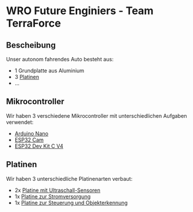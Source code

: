 # WRO Future Enginiers - Team TerraForce

## Bescheibung
Unser autonom fahrendes Auto besteht aus:
* 1 Grundplatte aus Aluminium
* 3 [Platinen](#platinen)
* ...

## Mikrocontroller
Wir haben 3 verschiedene Mikrocontroller mit unterschiedlichen Aufgaben verwendet:
* [Arduino Nano](</src/WRO Servo/README_DE.md>)
* [ESP32 Cam](</src/WRO Camera/README_DE.md>)
* [ESP32 Dev Kit C V4](</src/WRO Main/README_DE.md>)

## Platinen
Wir haben 3 unterschiedliche Platinenarten verbaut:
* 2x [Platine mit Ultraschall-Sensoren](/doc/PCBs/UltraSonic/README_DE.md)
* 1x [Platine zur Stromversorgung](/doc/PCBs/Power/README_DE.md)
* 1x [Platine zur Steuerung und Objekterkennung](/doc/PCBs/Control/README_DE.md)